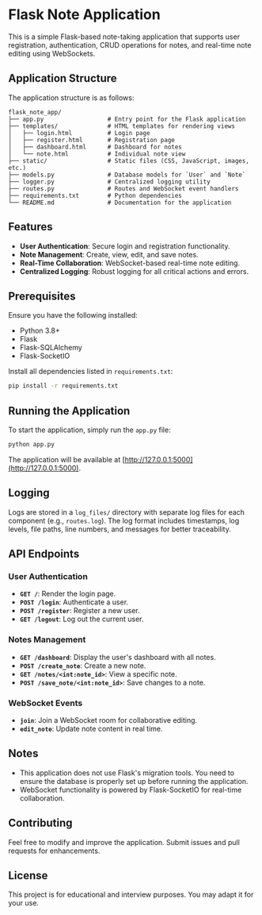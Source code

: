 # Flask Note Application

This is a simple Flask-based note-taking application that supports user registration, authentication, CRUD operations for notes, and real-time note editing using WebSockets.

## Application Structure

The application structure is as follows:

```
flask_note_app/
├── app.py                  # Entry point for the Flask application
├── templates/              # HTML templates for rendering views
│   ├── login.html          # Login page
│   ├── register.html       # Registration page
│   ├── dashboard.html      # Dashboard for notes
│   └── note.html           # Individual note view
├── static/                 # Static files (CSS, JavaScript, images, etc.)
├── models.py               # Database models for `User` and `Note`
├── logger.py               # Centralized logging utility
├── routes.py               # Routes and WebSocket event handlers
├── requirements.txt        # Python dependencies
└── README.md               # Documentation for the application
```

## Features

- **User Authentication**: Secure login and registration functionality.
- **Note Management**: Create, view, edit, and save notes.
- **Real-Time Collaboration**: WebSocket-based real-time note editing.
- **Centralized Logging**: Robust logging for all critical actions and errors.

## Prerequisites

Ensure you have the following installed:

- Python 3.8+
- Flask
- Flask-SQLAlchemy
- Flask-SocketIO

Install all dependencies listed in `requirements.txt`:

```bash
pip install -r requirements.txt
```

## Running the Application

To start the application, simply run the `app.py` file:

```bash
python app.py
```

The application will be available at [http://127.0.0.1:5000](http://127.0.0.1:5000).

## Logging

Logs are stored in a `log_files/` directory with separate log files for each component (e.g., `routes.log`). The log format includes timestamps, log levels, file paths, line numbers, and messages for better traceability.

## API Endpoints

### User Authentication

- **`GET /`**: Render the login page.
- **`POST /login`**: Authenticate a user.
- **`POST /register`**: Register a new user.
- **`GET /logout`**: Log out the current user.

### Notes Management

- **`GET /dashboard`**: Display the user's dashboard with all notes.
- **`POST /create_note`**: Create a new note.
- **`GET /notes/<int:note_id>`**: View a specific note.
- **`POST /save_note/<int:note_id>`**: Save changes to a note.

### WebSocket Events

- **`join`**: Join a WebSocket room for collaborative editing.
- **`edit_note`**: Update note content in real time.

## Notes

- This application does not use Flask's migration tools. You need to ensure the database is properly set up before running the application.
- WebSocket functionality is powered by Flask-SocketIO for real-time collaboration.

## Contributing

Feel free to modify and improve the application. Submit issues and pull requests for enhancements.

## License

This project is for educational and interview purposes. You may adapt it for your use.
